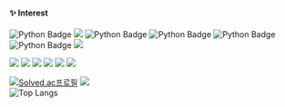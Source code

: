 
<div align=center>
</div>

#### :sparkles: Interest
![Python Badge](https://img.shields.io/badge/Python-3776AB?style=flat-square&logo=Python&logoColor=white)
<img src="https://img.shields.io/badge/django-092E20?style=flat-square&logo=django&logoColor=white"/>
![Python Badge](https://img.shields.io/badge/PyTorch-EE4C2C?style=flat-square&logo=PyTorch&logoColor=white)
![Python Badge](https://img.shields.io/badge/TensorFlow-FF6F00?style=flat-square&logo=TensorFlow&logoColor=white)
![Python Badge](https://img.shields.io/badge/YOLO-00FFFF?style=flat-square&logo=YOLO&logoColor=white)
![Python Badge](https://img.shields.io/badge/Jupyter-F37626?style=flat-square&logo=Jupyer&logoColor=white)
<img src="https://img.shields.io/badge/Node.js-339933?style=flat-square&logo=Node.js&logoColor=white"/>

<img src="https://img.shields.io/badge/java-007396?style=flat-square&logo=java&logoColor=white">
<img src="https://img.shields.io/badge/Spring-6DB33F?style=flat-square&logo=Spring&logoColor=white">
<img src="https://img.shields.io/badge/Amazon AWS-232F3E?style=flat-square&logo=amazonaws&logoColor=white">
<img src="https://img.shields.io/badge/MariaDB-003545?style=flat-square&logo=mariaDB&logoColor=white">
<img src="https://img.shields.io/badge/MySQL-4479A1?style=flat-square&logo=MySQL&logoColor=white">
<img src="https://img.shields.io/badge/MongoDB-47A248?style=flat-square&logo=MongoDB&logoColor=white">






<div> 
 

[![Solved.ac프로필](http://mazassumnida.wtf/api/v2/generate_badge?boj=nahyunho1030)](https://solved.ac/profile/nahyunho1030)
<img src="http://mazandi.herokuapp.com/api?handle=nahyunho1030&theme=cold"/>
\
![Top Langs](https://github-readme-stats.vercel.app/api/top-langs/?username=imhyunho99&layout=compact&title_color=white)
